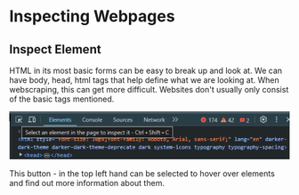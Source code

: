 # Inspecting Webpages
## Inspect Element
HTML in its most basic forms can be easy to break up and look at. We can have body, head, html tags that help define what we are looking at. When webscraping, this can get more difficult. Websites don't usually only consist of the basic tags mentioned. 

![alt text](images/image.png)

This button - in the top left hand can be selected to hover over elements and find out more information about them. 

